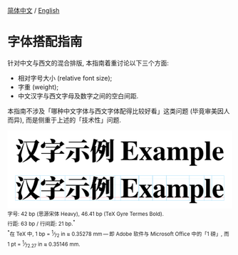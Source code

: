 [简体中文](https://github.com/RuixiZhang42/font-pairing-guide)
/
[English](README-EN.md)

# 字体搭配指南

针对中文与西文的混合排版, 本指南着重讨论以下三个方面:

- 相对字号大小 (relative font size);
- 字重 (weight);
- 中文汉字与西文字母及数字之间的空白间距.

本指南不涉及「哪种中文字体与西文字体配得比较好看」这类问题
(毕竟审美因人而异), 而是侧重于上述的「技术性」问题.

![Example](Example.svg)<br>
<sup>字号:
42&nbsp;bp (思源宋体&nbsp;Heavy),
46.41&nbsp;bp (TeX Gyre Termes&nbsp;Bold).<br>
行距:
63&nbsp;bp
/
行间距:
21&nbsp;bp.<sup>&ast;</sup><br>
<sup>&ast;</sup>在 TeX 中,
1&nbsp;bp = <sup>1</sup>&frasl;<sub>72</sub>&nbsp;in
≈ 0.35278&nbsp;mm&#8239;—&thinsp;即 Adobe 软件与
Microsoft Office 中的「1&nbsp;磅」, 而
1&nbsp;pt = <sup>1</sup>&frasl;<sub>72.27</sub>&nbsp;in
≈ 0.35146&nbsp;mm.</sup>